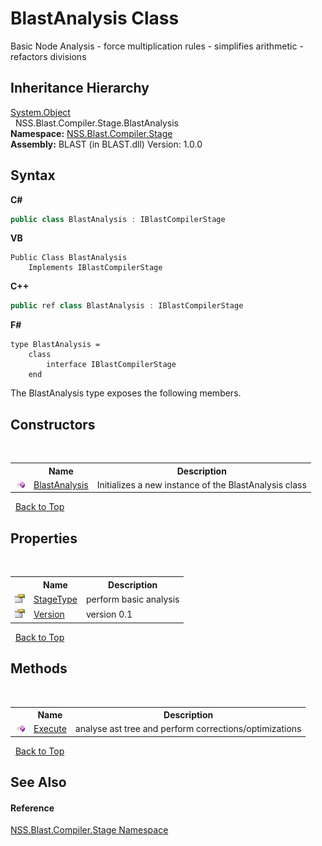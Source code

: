# BlastAnalysis Class
 

Basic Node Analysis - force multiplication rules - simplifies arithmetic - refactors divisions


## Inheritance Hierarchy
<a href="https://docs.microsoft.com/dotnet/api/system.object" target="_blank" rel="noopener noreferrer">System.Object</a><br />&nbsp;&nbsp;NSS.Blast.Compiler.Stage.BlastAnalysis<br />
**Namespace:**&nbsp;<a href="f44e629d-16ad-ce78-c6d1-bb239589698b">NSS.Blast.Compiler.Stage</a><br />**Assembly:**&nbsp;BLAST (in BLAST.dll) Version: 1.0.0

## Syntax

**C#**<br />
``` C#
public class BlastAnalysis : IBlastCompilerStage
```

**VB**<br />
``` VB
Public Class BlastAnalysis
	Implements IBlastCompilerStage
```

**C++**<br />
``` C++
public ref class BlastAnalysis : IBlastCompilerStage
```

**F#**<br />
``` F#
type BlastAnalysis =  
    class
        interface IBlastCompilerStage
    end
```

The BlastAnalysis type exposes the following members.


## Constructors
&nbsp;<table><tr><th></th><th>Name</th><th>Description</th></tr><tr><td>![Public method](media/pubmethod.gif "Public method")</td><td><a href="0ca4a0f7-c5ac-5498-f795-6e0feafd4b43">BlastAnalysis</a></td><td>
Initializes a new instance of the BlastAnalysis class</td></tr></table>&nbsp;
<a href="#blastanalysis-class">Back to Top</a>

## Properties
&nbsp;<table><tr><th></th><th>Name</th><th>Description</th></tr><tr><td>![Public property](media/pubproperty.gif "Public property")</td><td><a href="6725da70-4279-8ee6-cd03-238aa1eb1ca4">StageType</a></td><td>
perform basic analysis</td></tr><tr><td>![Public property](media/pubproperty.gif "Public property")</td><td><a href="adf0d3a0-a166-e6a7-63d9-c467cd81ea9d">Version</a></td><td>
version 0.1</td></tr></table>&nbsp;
<a href="#blastanalysis-class">Back to Top</a>

## Methods
&nbsp;<table><tr><th></th><th>Name</th><th>Description</th></tr><tr><td>![Public method](media/pubmethod.gif "Public method")</td><td><a href="3cb7a034-3671-2745-6fb4-085b36ee90c5">Execute</a></td><td>
analyse ast tree and perform corrections/optimizations</td></tr></table>&nbsp;
<a href="#blastanalysis-class">Back to Top</a>

## See Also


#### Reference
<a href="f44e629d-16ad-ce78-c6d1-bb239589698b">NSS.Blast.Compiler.Stage Namespace</a><br />